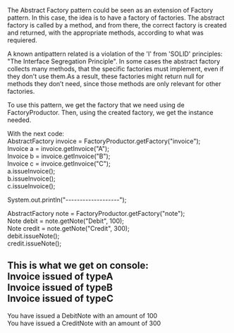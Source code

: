 The Abstract Factory pattern could be seen as an extension of Factory pattern. In this case, the idea is to have a 
factory of factories. The abstract factory is called by a method, and from there, the correct factory is created and 
returned, with the appropriate methods, according to what was requiered.

A known antipattern related is a violation of the 'I' from 'SOLID' principles: "The Interface Segregation Principle". 
In some cases the abstract factory collects many methods, that the specific factories must implement, even if they don't
use them.As a result, these factories might return null for methods they don’t need, since those methods are only 
relevant for other factories.

To use this pattern, we get the factory that we need using de FactoryProductor. Then, using the created factory, we get
the instance needed.

With the next code:  
AbstractFactory invoice = FactoryProductor.getFactory("invoice");  
Invoice a = invoice.getInvoice("A");  
Invoice b = invoice.getInvoice("B");  
Invoice c = invoice.getInvoice("C");  
a.issueInvoice();  
b.issueInvoice();  
c.issueInvoice();  

System.out.println("-------------------");

AbstractFactory note = FactoryProductor.getFactory("note");  
Note debit = note.getNote("Debit", 100);  
Note credit = note.getNote("Credit", 300);  
debit.issueNote();  
credit.issueNote();  

This is what we get on console:  
Invoice issued of typeA  
Invoice issued of typeB  
Invoice issued of typeC  
-------------------  
You have issued a DebitNote with an amount of 100  
You have issued a CreditNote with an amount of 300  